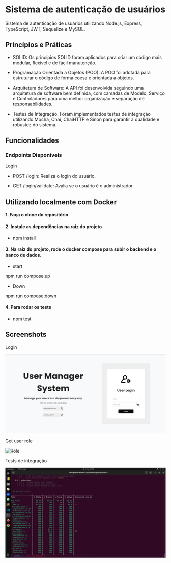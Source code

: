 # Sistema de autenticação de usuários

Sistema de autenticação de usuários utilizando Node.js, Express, TypeScript, JWT, Sequelize e MySQL.

## Princípios e Práticas

- SOLID: Os princípios SOLID foram aplicados para criar um código mais modular, flexível e de fácil manutenção.

- Programação Orientada a Objetos (POO): A POO foi adotada para estruturar o código de forma coesa e orientada a objetos.

- Arquitetura de Software: A API foi desenvolvida seguindo uma arquitetura de software bem definida, com camadas de Modelo, Serviço e Controladores para uma melhor organização e separação de responsabilidades.

- Testes de Integração: Foram implementados testes de integração utilizando Mocha, Chai, ChaiHTTP e Sinon para garantir a qualidade e robustez do sistema.


## Funcionalidades

### Endpoints Disponíveis

Login

- POST /login: Realiza o login do usuário.

- GET /login/validate: Avalia se o usuário é o administrador.

## Utilizando localmente com Docker

#### 1. __Faça o clone do repositório__

#### 2. __Instale as dependências na raiz do projeto__

   - npm install

#### 3. __Na raiz do projeto, rode o docker compose para subir o backend e o banco de dados.__

   - start

   npm run compose:up

   - Down

   npm run compose:down

#### 4. __Para rodar os tests__

  - npm test

## Screenshots

Login

![Login](./screenshots/login.png)

Get user role

![Role](./screenshots/getRole.png)

Tests de integração

![Tests](./screenshots/coverage_tests.png)


